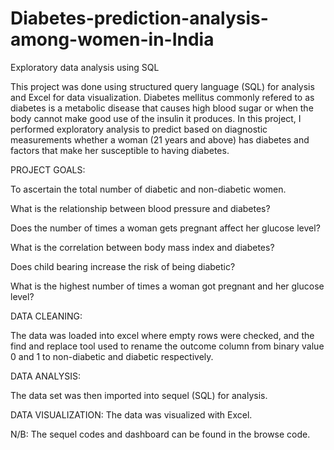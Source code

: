 # Diabetes-prediction-analysis-among-women-in-India
Exploratory data analysis using SQL

This project was done using structured query language (SQL) for analysis and Excel for data visualization. Diabetes mellitus commonly refered to as diabetes is a metabolic disease that causes high blood sugar or when the body cannot make good use of the insulin it produces.
In this project, I performed exploratory analysis to predict based on diagnostic measurements whether a woman (21 years and above) has diabetes and factors that make her susceptible to having diabetes.

PROJECT GOALS:

To ascertain the total number of diabetic and non-diabetic women.

What is the relationship between blood pressure and diabetes?

Does the number of times a woman gets pregnant affect her glucose level?

What is the correlation between body mass index and diabetes?

Does child bearing increase the risk of being diabetic?

What is the highest number of times a woman got pregnant and her glucose level?

DATA CLEANING:

The data was loaded into excel where empty rows were checked, and the find and replace tool used to rename the outcome column from binary value 0 and 1 to non-diabetic and diabetic respectively.

DATA ANALYSIS:

The data set was then imported into sequel (SQL) for analysis. 

DATA VISUALIZATION:
The data was visualized with Excel.

N/B: The sequel codes and dashboard can be found in the browse code.
